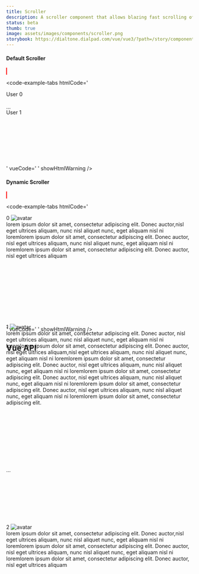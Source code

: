 ```yaml
---
title: Scroller
description: A scroller component that allows blazing fast scrolling of any amount of data.
status: beta
thumb: true
image: assets/images/components/scroller.png
storybook: https://dialtone.dialpad.com/vue/vue3/?path=/story/components-scroller--default
---
```


#### Default Scroller

<code-well-header>
 <dt-scroller
      style="
      margin: 20px 0;
      border: 1px solid red;"
      :items="[
              {
                id: 1,
                name: `User 1`,
              },
              {
                id: 2,
                name: `User 2`,
              },
              {
                id: 3,
                name: `User 3`,
              },
              {
                id: 4,
                name: `User 4`,
              },
              {
                id: 5,
                name: `User 5`,
              },
              {
                id: 6,
                name: `User 6`,
              },
              {
                id: 7,
                name: `User 7`,
              },
              {
                id: 8,
                name: `User 8`,
              },
              {
                id: 9,
                name: `User 9`,
              },
              {
                id: 10,
                name: `User 10`,
              },
              {
                id: 11,
                name: `User 11`,
              },
              {
                id: 12,
                name: `User 12`,
              },
              {
                id: 13,
                name: `User 13`,
              },
              {
                id: 14,
                name: `User 14`,
              },
              {
                id: 15,
                name: `User 15`,
              }
          ]"
      :item-size="32"
      :scroller-height="200"
      :scroller-width="200"
      list-tag="div"
      item-tag="div"
      direction="vertical"
      >
      <template #default="{ item }">
              <div style="
                height: 25px;
                padding: 0 12px;
                display: flex;
                align-items: center;
                border-bottom: 1px solid #eee;
              ">
                {{ item.name }}
              </div>
      </template>
</dt-scroller>
</code-well-header>

<code-example-tabs
htmlCode='
<div data-v-f28a4c1a="" class="vue-recycle-scroller ready direction-vertical scroller" data-qa="dt-scroller" tabindex="0" style="width: 300px; height: 200px;">
  <div class="vue-recycle-scroller__item-wrapper" style="min-height: 1600px;">
    <div class="vue-recycle-scroller__item-view" style="transform: translateY(0px) translateX(0px);"><div data-v-f28a4c1a="" class="user">User 0</div></div>
    <div class="vue-recycle-scroller__item-view" style="transform: translateY(32px) translateX(0px);"><div data-v-f28a4c1a="" class="user">User 1</div></div>
   ...
  </div>
</div>
'
vueCode='
<dt-scroller
 :items="items"
 :item-size="32"
 :scroller-height="200"
 :scroller-width="300"
 >
 <template #default="{ item }">
   <div class="user">
     {{ item.name }}
   </div>
 </template>
</dt-scroller>
'
showHtmlWarning />

#### Dynamic Scroller

<code-well-header>
 <dt-scroller
      :items="[
              {
                id: 1,
                message: 'lorem ipsum dolor sit amet',
              },
              {
                id: 2,
                message: 'lorem ipsum dolor sit amet, consectetur adipiscing elit. Donec auctor, nisl eget ultrices aliquam',
              },
              {
                id: 3,
                message: 'lorem ipsum dolor sit amet, consectetur adipiscing elit. Donec auctor, nisl eget ultrices aliquam, nunc nisl aliquet nunc, eget aliquam nisl',
              },
              {
                id: 4,
                message: 'lorem ipsum dolor sit amet, consectetur adipiscing elit. Donec auctor,nisl eget ultrices aliquam, nunc nisl aliquet nunc, eget aliquam nisl ni loremlorem ipsum dolor sit amet, consectetur adipiscing elit. Donec auctor, nisl eget ultrices aliquam, nunc nisl aliquet nunc, eget aliquam nisl ni loremlorem ipsum dolor sit amet, consectetur adipiscing elit. Donec auctor, nisl eget ultrices aliquam',
              },
              {
                id: 5,
                message: 'lorem ipsum dolor sit amet',
              },
              {
                id: 6,
                message: 'lorem ipsum dolor sit amet, consectetur adipiscing elit. Donec auctor, nisl eget ultrices aliquam, nunc nisl aliquet nunc, eget aliquam nisl',
              },
              {
                id: 7,
                message: 'lorem ipsum dolor sit amet, consectetur adipiscing elit. Donec auctor,nisl eget ultrices aliquam, nunc nisl aliquet nunc, eget aliquam nisl ni loremlorem ipsum dolor sit amet, consectetur adipiscing elit. Donec auctor, nisl eget ultrices aliquam, nunc nisl aliquet nunc, eget aliquam nisl ni loremlorem ipsum dolor sit amet, consectetur adipiscing elit. Donec auctor, nisl eget ultrices aliquam',
              },
          ]"
      :min-item-size="54"
      :scroller-height="300"
      :scroller-width="500"
      :dynamic="true"
      style="
        margin: 20px 0;
        border: 1px solid red;"
    >
      <template #default="{ item }">
        <div style="
            padding: 0 12px;
            display: flex;
            align-items: center;
            border-bottom: 1px solid #eee;"
        >
          User {{ item.id}} <br />
          {{ item.message }}
        </div>
      </template>
    </dt-scroller>
</code-well-header>

<code-example-tabs
htmlCode='
<div data-v-01cb3cee="" class="vue-recycle-scroller ready direction-vertical scroller" data-qa="dt-scroller" tabindex="0" style="width: 500px; height: 300px;">
  <div class="vue-recycle-scroller__item-wrapper" style="min-height: 3263px;">
    <div class="vue-recycle-scroller__item-view" style="transform: translateY(0px) translateX(0px);">
      <div data-index="0">
        <div data-v-01cb3cee="" class="avatar">0 <img data-v-01cb3cee="" src="https://dialtone.dialpad.com/vue3/assets/person-7Odn8LOm.png" alt="avatar" class="image" /></div>
        <div data-v-01cb3cee="" class="text">
          lorem ipsum dolor sit amet, consectetur adipiscing elit. Donec auctor,nisl eget ultrices aliquam, nunc nisl aliquet nunc, eget aliquam nisl ni loremlorem ipsum dolor sit amet, consectetur adipiscing elit. Donec auctor, nisl eget
          ultrices aliquam, nunc nisl aliquet nunc, eget aliquam nisl ni loremlorem ipsum dolor sit amet, consectetur adipiscing elit. Donec auctor, nisl eget ultrices aliquam
        </div>
      </div>
    </div>
    <div class="vue-recycle-scroller__item-view" style="transform: translateY(175px) translateX(0px);">
      <div data-index="1">
        <div data-v-01cb3cee="" class="avatar">1 <img data-v-01cb3cee="" src="https://dialtone.dialpad.com/vue3/assets/person-7Odn8LOm.png" alt="avatar" class="image" /></div>
        <div data-v-01cb3cee="" class="text">
          lorem ipsum dolor sit amet, consectetur adipiscing elit. Donec auctor, nisl eget ultrices aliquam, nunc nisl aliquet nunc, eget aliquam nisl ni loremlorem ipsum dolor sit amet, consectetur adipiscing elit. Donec auctor, nisl eget
          ultrices aliquam,nisl eget ultrices aliquam, nunc nisl aliquet nunc, eget aliquam nisl ni loremlorem ipsum dolor sit amet, consectetur adipiscing elit. Donec auctor, nisl eget ultrices aliquam, nunc nisl aliquet nunc, eget aliquam
          nisl ni loremlorem ipsum dolor sit amet, consectetur adipiscing elit. Donec auctor, nisl eget ultrices aliquam, nunc nisl aliquet nunc, eget aliquam nisl ni loremlorem ipsum dolor sit amet, consectetur adipiscing elit. Donec
          auctor, nisl eget ultrices aliquam, nunc nisl aliquet nunc, eget aliquam nisl ni loremlorem ipsum dolor sit amet, consectetur adipiscing elit.
        </div>
      </div>
    </div>
    <div class="vue-recycle-scroller__item-view" style="transform: translateY(494px) translateX(0px);">
      <div data-index="2">
        <div data-v-01cb3cee="" class="avatar">2 <img data-v-01cb3cee="" src="https://dialtone.dialpad.com/vue3/assets/person-7Odn8LOm.png" alt="avatar" class="image" /></div>
        <div data-v-01cb3cee="" class="text">
          lorem ipsum dolor sit amet, consectetur adipiscing elit. Donec auctor,nisl eget ultrices aliquam, nunc nisl aliquet nunc, eget aliquam nisl ni loremlorem ipsum dolor sit amet, consectetur adipiscing elit. Donec auctor, nisl eget
          ultrices aliquam, nunc nisl aliquet nunc, eget aliquam nisl ni loremlorem ipsum dolor sit amet, consectetur adipiscing elit. Donec auctor, nisl eget ultrices aliquam
        </div>
      </div>
    </div>
    <div class="vue-recycle-scroller__item-view" style="transform: translateY(-9999px) translateX(0px);">
      <div data-index="3">
        <div data-v-01cb3cee="" class="avatar">3 <img data-v-01cb3cee="" src="https://dialtone.dialpad.com/vue3/assets/person-7Odn8LOm.png" alt="avatar" class="image" /></div>
        <div data-v-01cb3cee="" class="text">
          lorem ipsum dolor sit amet, consectetur adipiscing elit. Donec auctor, nisl eget ultrices aliquam, nunc nisl aliquet nunc, eget aliquam nisl ni loremlorem ipsum dolor sit amet, consectetur adipiscing elit. Donec auctor, nisl eget
          ultrices aliquam,nisl eget ultrices aliquam, nunc nisl aliquet nunc, eget aliquam nisl ni loremlorem ipsum dolor sit amet, consectetur adipiscing elit. Donec auctor, nisl eget ultrices aliquam, nunc nisl aliquet nunc, eget aliquam
          nisl ni loremlorem ipsum dolor sit amet, consectetur adipiscing elit. Donec auctor, nisl eget ultrices aliquam, nunc nisl aliquet nunc, eget aliquam nisl ni loremlorem ipsum dolor sit amet, consectetur adipiscing elit. Donec
          auctor, nisl eget ultrices aliquam, nunc nisl aliquet nunc, eget aliquam nisl ni loremlorem ipsum dolor sit amet, consectetur adipiscing elit.
        </div>
      </div>
    </div>
    ...
  </div>
</div>
'
vueCode='
<dt-scroller
 :items="dynamicItems"
 :min-item-size="54"
 :scroller-height="300"
 :scroller-width="500"
 :dynamic="true"
 >
 <template #default="{ item }">
   <div class="avatar">
     {{ item.id }}
     <img
      :key="item.avatar"
      :src="item.avatar"
      alt="avatar"
      class="image"
     >
  </div>
  <div class="text">
     {{ item.message }}
  </div>
 </template>
</dt-scroller>
'
showHtmlWarning />

## Vue API

<component-vue-api component-name="scroller" />
